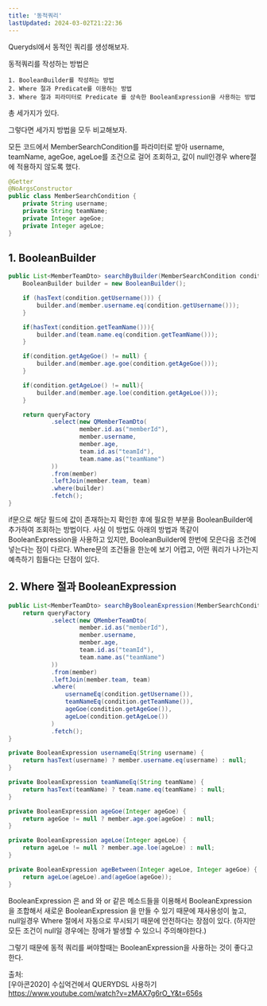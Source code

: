 ```yaml
---
title: '동적쿼리'
lastUpdated: 2024-03-02T21:22:36
---
```


Querydsl에서 동적인 쿼리를 생성해보자.

동적쿼리를 작성하는 방법은
```
1. BooleanBuilder를 작성하는 방법
2. Where 절과 Predicate를 이용하는 방법
3. Where 절과 피라미터로 Predicate 를 상속한 BooleanExpression을 사용하는 방법
```
총 세가지가 있다.

그렇다면 세가지 방법을 모두 비교해보자.

모든 코드에서 MemberSearchCondition를 파라미터로 받아 username, teamName, ageGoe, ageLoe를 조건으로 걸어 조회하고, 값이 null인경우 where절에 적용하지 않도록 했다.

```java
@Getter
@NoArgsConstructor
public class MemberSearchCondition {
    private String username;
    private String teamName;
    private Integer ageGoe;
    private Integer ageLoe;
}
```

## 1. BooleanBuilder

```java
public List<MemberTeamDto> searchByBuilder(MemberSearchCondition condition){
    BooleanBuilder builder = new BooleanBuilder();

    if (hasText(condition.getUsername())) {
        builder.and(member.username.eq(condition.getUsername()));
    }

    if(hasText(condition.getTeamName())){
        builder.and(team.name.eq(condition.getTeamName()));
    }

    if(condition.getAgeGoe() != null) {
        builder.and(member.age.goe(condition.getAgeGoe()));
    }

    if(condition.getAgeLoe() != null){
        builder.and(member.age.loe(condition.getAgeLoe()));
    }

    return queryFactory
            .select(new QMemberTeamDto(
                    member.id.as("memberId"),
                    member.username,
                    member.age,
                    team.id.as("teamId"),
                    team.name.as("teamName")
            ))
            .from(member)
            .leftJoin(member.team, team)
            .where(builder)
            .fetch();
}
```
if문으로 해당 필드에 값이 존재하는지 확인한 후에 필요한 부분을 BooleanBuilder에 추가하여 조회하는 방법이다. 사실 이 방법도 아래의 방법과 똑같이 BooleanExpression을 사용하고 있지만, BooleanBuilder에 한번에 모은다음 조건에 넣는다는 점이 다르다. Where문의 조건들을 한눈에 보기 어렵고, 어떤 쿼리가 나가는지 예측하기 힘들다는 단점이 있다.

## 2. Where 절과 BooleanExpression

```java
public List<MemberTeamDto> searchByBooleanExpression(MemberSearchCondition condition){
    return queryFactory
            .select(new QMemberTeamDto(
                    member.id.as("memberId"),
                    member.username,
                    member.age,
                    team.id.as("teamId"),
                    team.name.as("teamName")
            ))
            .from(member)
            .leftJoin(member.team, team)
            .where(
                usernameEq(condition.getUsername()),
                teamNameEq(condition.getTeamName()),
                ageGoe(condition.getAgeGoe()),
                ageLoe(condition.getAgeLoe())
            )
            .fetch();
}

private BooleanExpression usernameEq(String username) {
    return hasText(username) ? member.username.eq(username) : null;
}

private BooleanExpression teamNameEq(String teamName) {
    return hasText(teamName) ? team.name.eq(teamName) : null;
}

private BooleanExpression ageGoe(Integer ageGoe) {
    return ageGoe != null ? member.age.goe(ageGoe) : null;
}

private BooleanExpression ageLoe(Integer ageLoe) {
    return ageLoe != null ? member.age.loe(ageLoe) : null;
}

private BooleanExpression ageBetween(Integer ageLoe, Integer ageGoe) {
    return ageLoe(ageLoe).and(ageGoe(ageGoe));
}
```
BooleanExpression 은 and 와 or 같은 메소드들을 이용해서 BooleanExpression 을 조합해서 새로운 BooleanExpression 을 만들 수 있기 때문에 재사용성이 높고, null일경우 Where 절에서 자동으로 무시되기 때문에 안전하다는 장점이 있다. (하지만 모든 조건이 null일 경우에는 장애가 발생할 수 있으니 주의해야한다.)

그렇기 때문에 동적 쿼리를 써야할때는 BooleanExpression을 사용하는 것이 좋다고 한다.




출처:<br>
[우아콘2020] 수십억건에서 QUERYDSL 사용하기 https://www.youtube.com/watch?v=zMAX7g6rO_Y&t=656s
